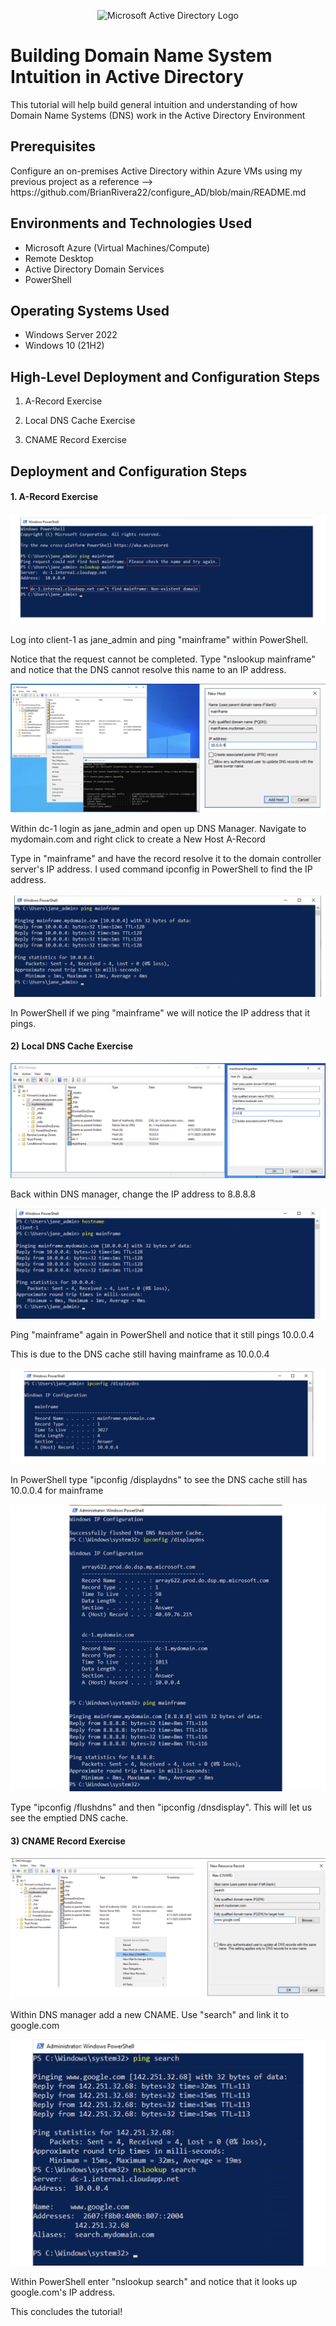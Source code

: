 <p align="center">
<img src="https://i.imgur.com/pU5A58S.png" alt="Microsoft Active Directory Logo"/>
</p>

<h1>Building Domain Name System Intuition in Active Directory</h1>
This tutorial will help build general intuition and understanding of how Domain Name Systems (DNS) work in the Active Directory Environment<br />

<h2>Prerequisites</h2>
Configure an on-premises Active Directory within Azure VMs using my previous project as a reference --> https://github.com/BrianRivera22/configure_AD/blob/main/README.md

<h2>Environments and Technologies Used</h2>

- Microsoft Azure (Virtual Machines/Compute)
- Remote Desktop
- Active Directory Domain Services
- PowerShell

<h2>Operating Systems Used </h2>

- Windows Server 2022
- Windows 10 (21H2)

<h2>High-Level Deployment and Configuration Steps</h2>

1) A-Record Exercise

2) Local DNS Cache Exercise

3) CNAME Record Exercise


<h2>Deployment and Configuration Steps</h2>

<h4>1. A-Record Exercise</h4>
<p>
<img src="https://github.com/BrianRivera22/DNS_Intuition/blob/main/Building%20DNS%20Intuition/1.png"/>
</p>
<p>
Log into client-1 as jane_admin and ping "mainframe" within PowerShell.

Notice that the request cannot be completed. Type "nslookup mainframe" and notice that the DNS cannot resolve this name to an IP address.

<p>
<img src="https://github.com/BrianRivera22/DNS_Intuition/blob/main/Building%20DNS%20Intuition/2.png"/>
</p>
<p>
Within dc-1 login as jane_admin and open up DNS Manager. Navigate to mydomain.com and right click to create a New Host A-Record

Type in "mainframe" and have the record resolve it to the domain controller server's IP address. I used command ipconfig in PowerShell to find the IP address.

<p>
<img src="https://github.com/BrianRivera22/DNS_Intuition/blob/main/Building%20DNS%20Intuition/3.png"/>
</p>
<p>
In PowerShell if we ping "mainframe" we will notice the IP address that it pings.

<h4>2) Local DNS Cache Exercise</h4>
<p>
<img src="https://github.com/BrianRivera22/DNS_Intuition/blob/main/Building%20DNS%20Intuition/4.png"/>
</p>
<p>
Back within DNS manager, change the IP address to 8.8.8.8

<p>
<img src="https://github.com/BrianRivera22/DNS_Intuition/blob/main/Building%20DNS%20Intuition/5.png"/>
</p>
<p>
Ping "mainframe" again in PowerShell and notice that it still pings 10.0.0.4

This is due to the DNS cache still having mainframe as 10.0.0.4

<p>
<img src="https://github.com/BrianRivera22/DNS_Intuition/blob/main/Building%20DNS%20Intuition/6.png"/>
</p>
<p>
In PowerShell type "ipconfig /displaydns" to see the DNS cache still has 10.0.0.4 for mainframe

<p>
<img src="https://github.com/BrianRivera22/DNS_Intuition/blob/main/Building%20DNS%20Intuition/7.png"/>
</p>
<p>
Type "ipconfig /flushdns" and then "ipconfig /dnsdisplay". This will let us see the emptied DNS cache.

<h4>3) CNAME Record Exercise</h4>
<p>
<img src="https://github.com/BrianRivera22/DNS_Intuition/blob/main/Building%20DNS%20Intuition/8.png"/>
</p>
<p>
Within DNS manager add a new CNAME. Use "search" and link it to google.com

<p>
<img src="https://github.com/BrianRivera22/DNS_Intuition/blob/main/Building%20DNS%20Intuition/9.png"/>
</p>
<p>
Within PowerShell enter "nslookup search" and notice that it looks up google.com's IP address.

This concludes the tutorial!

